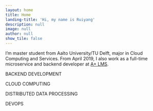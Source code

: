 ```yaml
---
layout: home
title: Home
landing-title: 'Hi, my name is Ruiyang'
description: null
image: null
author: null
show_tile: false
---
```


I’m master student from Aalto University/TU Delft, major in Cloud Computing and
Services. From April 2019, I also work as a full-time microservice and backend developer at <a href='https://apluslms.github.io'>A+ LMS</a>.

  <div id="typed-strings">
  <p>BACKEND DEVELOPMENT</p>
<p>CLOUD COMPUTING</p>
<p>DISTRIBUTED DATA PROCESSING</p>
<p>DEVOPS</p>
  </div>
